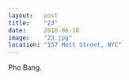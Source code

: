 ```yaml
---
layout:   post
title:    "23"
date:     2016-06-18
image:    "23.jpg"
location: "157 Mott Street, NYC"
---
```


Pho Bang.
